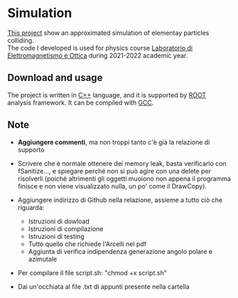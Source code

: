 # Simulation

[This project](#simulation) show an approximated simulation of elementay particles colliding.\
The code I developed is used for physics course [Laboratorio di Elettromagnetismo e 
Ottica](https://www.unibo.it/it/didattica/insegnamenti/insegnamento/2022/434322) during 2021-2022 academic year.

## Download and usage

The project is written in [C++](https://isocpp.org/) language, and it is supported by 
[ROOT](https://root.cern.ch/) analysis framework. It can be compiled with [GCC](https://gcc.gnu.org/).

## Note

- **Aggiungere commenti**, ma non troppi tanto c'è già la relazione di supporto
- Scrivere che è normale ottenere dei memory leak, basta verificarlo con fSanitize..., e spiegare perché non si può agire con una delete per risolverli (poiché altrimenti gli oggetti muoiono non appena il programma finisce e non viene visualizzato nulla, un po' come il DrawCopy).
- Aggiungere indirizzo di Github nella relazione, assieme a tutto ciò che riguarda:

    - Istruzioni di dowload
    - Istruzioni di compilazione
    - Istruzioni di testing
    - Tutto quello che richiede l'Arcelli nel pdf
    - Aggiunta di verifica indipendenza generazione angolo polare e azimutale

- Per compilare il file script.sh: "chmod +x script.sh"
- Dai un'occhiata al file .txt di appunti presente nella cartella